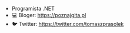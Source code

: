 - Programista .NET 
- :computer: Bloger: https://poznajgita.pl
- :bird: Twitter: https://twitter.com/tomaszprasolek
